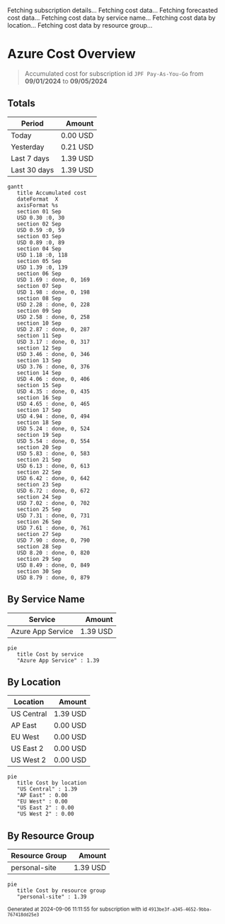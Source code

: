 Fetching subscription details...
Fetching cost data...
Fetching forecasted cost data...
Fetching cost data by service name...
Fetching cost data by location...
Fetching cost data by resource group...
# Azure Cost Overview

> Accumulated cost for subscription id `JPF Pay-As-You-Go` from **09/01/2024** to **09/05/2024**

## Totals

|Period|Amount|
|---|---:|
|Today|0.00 USD|
|Yesterday|0.21 USD|
|Last 7 days|1.39 USD|
|Last 30 days|1.39 USD|

```mermaid
gantt
   title Accumulated cost
   dateFormat  X
   axisFormat %s
   section 01 Sep
   USD 0.30 :0, 30
   section 02 Sep
   USD 0.59 :0, 59
   section 03 Sep
   USD 0.89 :0, 89
   section 04 Sep
   USD 1.18 :0, 118
   section 05 Sep
   USD 1.39 :0, 139
   section 06 Sep
   USD 1.69 : done, 0, 169
   section 07 Sep
   USD 1.98 : done, 0, 198
   section 08 Sep
   USD 2.28 : done, 0, 228
   section 09 Sep
   USD 2.58 : done, 0, 258
   section 10 Sep
   USD 2.87 : done, 0, 287
   section 11 Sep
   USD 3.17 : done, 0, 317
   section 12 Sep
   USD 3.46 : done, 0, 346
   section 13 Sep
   USD 3.76 : done, 0, 376
   section 14 Sep
   USD 4.06 : done, 0, 406
   section 15 Sep
   USD 4.35 : done, 0, 435
   section 16 Sep
   USD 4.65 : done, 0, 465
   section 17 Sep
   USD 4.94 : done, 0, 494
   section 18 Sep
   USD 5.24 : done, 0, 524
   section 19 Sep
   USD 5.54 : done, 0, 554
   section 20 Sep
   USD 5.83 : done, 0, 583
   section 21 Sep
   USD 6.13 : done, 0, 613
   section 22 Sep
   USD 6.42 : done, 0, 642
   section 23 Sep
   USD 6.72 : done, 0, 672
   section 24 Sep
   USD 7.02 : done, 0, 702
   section 25 Sep
   USD 7.31 : done, 0, 731
   section 26 Sep
   USD 7.61 : done, 0, 761
   section 27 Sep
   USD 7.90 : done, 0, 790
   section 28 Sep
   USD 8.20 : done, 0, 820
   section 29 Sep
   USD 8.49 : done, 0, 849
   section 30 Sep
   USD 8.79 : done, 0, 879
```

## By Service Name

|Service|Amount|
|---|---:|
|Azure App Service|1.39 USD|

```mermaid
pie
   title Cost by service
   "Azure App Service" : 1.39
```

## By Location

|Location|Amount|
|---|---:|
|US Central|1.39 USD|
|AP East|0.00 USD|
|EU West|0.00 USD|
|US East 2|0.00 USD|
|US West 2|0.00 USD|

```mermaid
pie
   title Cost by location
   "US Central" : 1.39
   "AP East" : 0.00
   "EU West" : 0.00
   "US East 2" : 0.00
   "US West 2" : 0.00
```

## By Resource Group

|Resource Group|Amount|
|---|---:|
|personal-site|1.39 USD|

```mermaid
pie
   title Cost by resource group
   "personal-site" : 1.39
```

<sup>Generated at 2024-09-06 11:11:55 for subscription with id `4913be3f-a345-4652-9bba-767418dd25e3`</sup>
